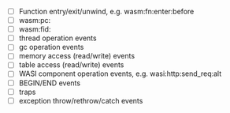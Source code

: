 - [ ] Function entry/exit/unwind, e.g. wasm:fn:enter:before
- [ ] wasm:pc:<glob>
- [ ] wasm:fid:<glob>
- [ ] thread operation events
- [ ] gc operation events
- [ ] memory access (read/write) events
- [ ] table access (read/write) events
- [ ] WASI component operation events, e.g. wasi:http:send_req:alt
- [ ] BEGIN/END events
- [ ] traps
- [ ] exception throw/rethrow/catch events
